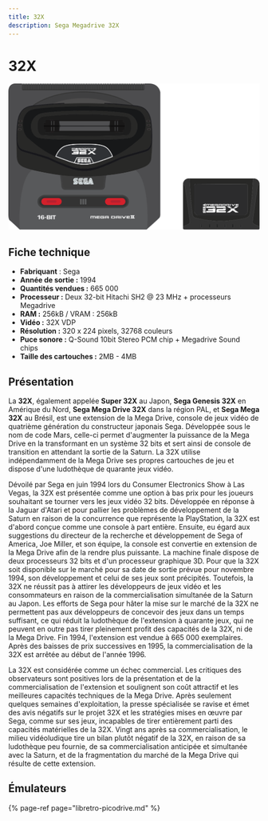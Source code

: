 ```yaml
---
title: 32X
description: Sega Megadrive 32X
---
```


# 32X

![](/migration-images/emulateurs/consoles-de-salon/32x/sega32x-eu.svg)

## Fiche technique

* **Fabriquant** : Sega
* **Année de sortie :** 1994
* **Quantités vendues :** 665 000
* **Processeur :** Deux 32-bit Hitachi SH2 @ 23 MHz + processeurs Megadrive
* **RAM :** 256kB / VRAM : 256kB
* **Vidéo :** 32X VDP
* **Résolution :** 320 x 224 pixels, 32768 couleurs
* **Puce sonore :** Q-Sound 10bit Stereo PCM chip + Megadrive Sound chips
* **Taille des cartouches :** 2MB - 4MB

## Présentation 

La **32X**, également appelée **Super 32X** au Japon, **Sega Genesis 32X** en Amérique du Nord, **Sega Mega Drive 32X** dans la région PAL, et **Sega Mega 32X** au Brésil, est une extension de la Mega Drive, console de jeux vidéo de quatrième génération du constructeur japonais Sega. Développée sous le nom de code Mars, celle-ci permet d'augmenter la puissance de la Mega Drive en la transformant en un système 32 bits et sert ainsi de console de transition en attendant la sortie de la Saturn. La 32X utilise indépendamment de la Mega Drive ses propres cartouches de jeu et dispose d'une ludothèque de quarante jeux vidéo.

Dévoilé par Sega en juin 1994 lors du Consumer Electronics Show à Las Vegas, la 32X est présentée comme une option à bas prix pour les joueurs souhaitant se tourner vers les jeux vidéo 32 bits. Développée en réponse à la Jaguar d'Atari et pour pallier les problèmes de développement de la Saturn en raison de la concurrence que représente la PlayStation, la 32X est d'abord conçue comme une console à part entière. Ensuite, eu égard aux suggestions du directeur de la recherche et développement de Sega of America, Joe Miller, et son équipe, la console est convertie en extension de la Mega Drive afin de la rendre plus puissante. La machine finale dispose de deux processeurs 32 bits et d'un processeur graphique 3D. Pour que la 32X soit disponible sur le marché pour sa date de sortie prévue pour novembre 1994, son développement et celui de ses jeux sont précipités. Toutefois, la 32X ne réussit pas à attirer les développeurs de jeux vidéo et les consommateurs en raison de la commercialisation simultanée de la Saturn au Japon. Les efforts de Sega pour hâter la mise sur le marché de la 32X ne permettent pas aux développeurs de concevoir des jeux dans un temps suffisant, ce qui réduit la ludothèque de l'extension à quarante jeux, qui ne peuvent en outre pas tirer pleinement profit des capacités de la 32X, ni de la Mega Drive. Fin 1994, l'extension est vendue à 665 000 exemplaires. Après des baisses de prix successives en 1995, la commercialisation de la 32X est arrêtée au début de l'année 1996.

La 32X est considérée comme un échec commercial. Les critiques des observateurs sont positives lors de la présentation et de la commercialisation de l'extension et soulignent son coût attractif et les meilleures capacités techniques de la Mega Drive. Après seulement quelques semaines d'exploitation, la presse spécialisée se ravise et émet des avis négatifs sur le projet 32X et les stratégies mises en œuvre par Sega, comme sur ses jeux, incapables de tirer entièrement parti des capacités matérielles de la 32X. Vingt ans après sa commercialisation, le milieu vidéoludique tire un bilan plutôt négatif de la 32X, en raison de sa ludothèque peu fournie, de sa commercialisation anticipée et simultanée avec la Saturn, et de la fragmentation du marché de la Mega Drive qui résulte de cette extension.

## Émulateurs

{% page-ref page="libretro-picodrive.md" %}

